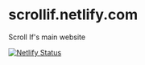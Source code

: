 # scrollif.netlify.com
Scroll If's main website

[![Netlify Status](https://api.netlify.com/api/v1/badges/f91b90c4-7d75-44a7-8bc8-93a3f53d39df/deploy-status)](https://app.netlify.com/sites/scrollif/deploys)
